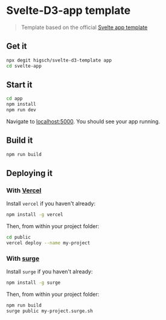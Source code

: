 # Svelte-D3-app template

> Template based on the official [Svelte app template](https://github.com/sveltejs/template)


## Get it
```bash
npx degit higsch/svelte-d3-template app
cd svelte-app
```


## Start it

```bash
cd app
npm install
npm run dev
```

Navigate to [localhost:5000](http://localhost:5000). You should see your app running.


## Build it

```bash
npm run build
```


## Deploying it

### With [Vercel](https://vercel.com)

Install `vercel` if you haven't already:

```bash
npm install -g vercel
```

Then, from within your project folder:

```bash
cd public
vercel deploy --name my-project
```

### With [surge](https://surge.sh/)

Install `surge` if you haven't already:

```bash
npm install -g surge
```

Then, from within your project folder:

```bash
npm run build
surge public my-project.surge.sh
```
